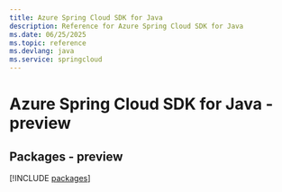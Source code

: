 ```yaml
---
title: Azure Spring Cloud SDK for Java
description: Reference for Azure Spring Cloud SDK for Java
ms.date: 06/25/2025
ms.topic: reference
ms.devlang: java
ms.service: springcloud
---
```

# Azure Spring Cloud SDK for Java - preview
## Packages - preview
[!INCLUDE [packages](spring-cloud-index.md)]